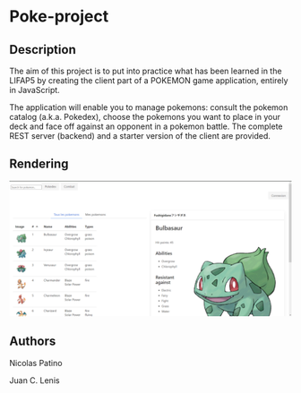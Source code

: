 # Poke-project

## Description
The aim of this project is to put into practice what has been learned in the LIFAP5 by creating the client part of a POKEMON game application, entirely in JavaScript.

The application will enable you to manage pokemons: consult the pokemon catalog (a.k.a. Pokedex), choose the pokemons you want to place in your deck and face off against an opponent in a pokemon battle. The complete REST server (backend) and a starter version of the client are provided.

## Rendering
![render](https://github.com/LordTibu/Poke-projet/blob/main/Images/screen.png?raw=true)

## Authors
Nicolas Patino

Juan C. Lenis
